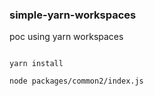 ### simple-yarn-workspaces

poc using yarn workspaces

```

yarn install

node packages/common2/index.js

```
